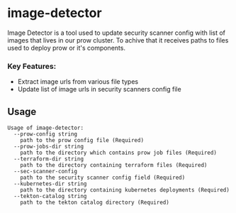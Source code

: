 # image-detector

Image Detector is a tool used to update security scanner config with list of images that lives in our prow cluster. To achive that it receives paths to files used to deploy prow or it's components.

### Key Features:

* Extract image urls from various file types
* Update list of image urls in security scanners config file

## Usage

```
Usage of image-detector:
  --prow-config string
    path to the prow config file (Required)
  --prow-jobs-dir string
    path to the directory which contains prow job files (Required)
  --terraform-dir string
    path to the directory containing terraform files (Required)
  --sec-scanner-config
    path to the security scanner config field (Required)
  --kubernetes-dir string
    path to the directory containing kubernetes deployments (Required)
  --tekton-catalog string
    path to the tekton catalog directory (Required)
```

